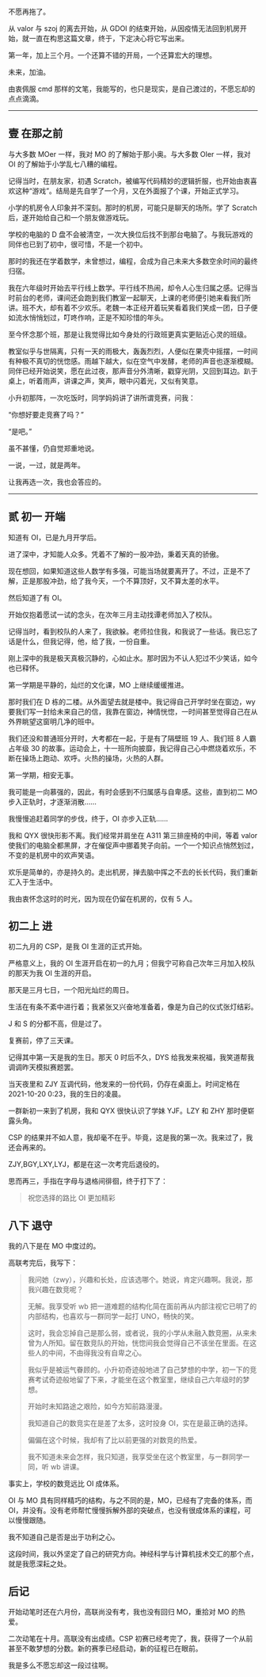 不愿再拖了。

从 valor 与 szoj 的离去开始，从 GDOI 的结束开始，从因疫情无法回到机房开始，就一直在构思这篇文章，终于，下定决心将它写出来。

第一年，加上三个月。一个还算不错的开局，一个还算宏大的理想。

未来，加油。

由衷佩服 cmd 那样的文笔，我能写的，也只是现实，是自己渡过的，不愿忘却的点点滴滴。

------

## 壹 在那之前

与大多数 MOer 一样，我对 MO 的了解始于那小奥。与大多数 OIer 一样，我对 OI 的了解始于小学乱七八糟的编程。

记得当时，在朋友家，初遇 Scratch，被编写代码精妙的逻辑折服，也开始由衷喜欢这种“游戏”。结局是先自学了一个月，又在外面报了个课，开始正式学习。

小学的机房令人印象并不深刻。那时的机房，可能只是聊天的场所。学了 Scratch 后，遂开始给自己和一个朋友做游戏玩。

学校的电脑的 D 盘不会被清空，一次大换位后找不到那台电脑了。与我玩游戏的同伴也已到了初中，很可惜，不是一个初中。

那时的我还在学着数学，未曾想过，编程，会成为自己未来大多数空余时间的最终归宿。

我在六年级时开始去平行线上数学。平行线不热闹，却令人心生归属之感。记得当时前台的老师，课间还会跑到我们教室一起聊天，上课的老师便引她来看我们所讲。班不大，却有着不少欢乐。老魏一本正经开着玩笑看着我们笑成一团，日子便如流水悄悄划过，叮咚作响，正是不知珍惜的年头。

至今怀念那个班，那是让我觉得比如今身处的行政班更真实更贴近心灵的班级。

教室似乎与世隔离，只有一天的雨极大，轰轰烈烈，人便似在果壳中摇摆，一时间有种极不真切的恍惚感。雨越下越大，似在空气中发酵，老师的声音也逐渐模糊。同伴已经开始说笑，愿在此过夜，那声音分外清晰，戳穿光阴，又回到耳边。趴于桌上，听着雨声，讲课之声，笑声，眼中闪着光，又似有笑意。

小升初那阵，一次吃饭时，同学妈妈讲了讲所谓竞赛，问我：

“你想好要走竞赛了吗？”

“是吧。”

虽不甚懂，仍自觉郑重地说。

一说，一过，就是两年。

让我再选一次，我也会答应的。

--------------

## 贰 初一 开端

知道有 OI，已是九月开学后。

进了深中，才知能人众多。凭着不了解的一股冲劲，秉着天真的骄傲。

现在想回，如果知道这些人数学有多强，可能当场就要离开了。不过，正是不了解，正是那股冲劲，给了我今天，一个不算顶好，又不算太差的水平。

然后知道了有 OI。

开始仅抱着愿试一试的念头，在次年三月主动找谭老师加入了校队。

记得当时，看到校队的人来了，我欲躲。老师拉住我，和我说了一些话。我已忘了话是什么，但我记得，他，给了我，一份自重。

刚上深中的我是极天真极沉静的，心如止水。那时因为不认人犯过不少笑话，如今也已释怀。

第一学期是平静的，灿烂的文化课，MO 上继续缓缓推进。

那时我们在 D 栋的二楼。从外面望去就是楼中。我记得自己开学时坐在窗边，wy 要我们写一封给未来自己的信，我靠在窗边，神情恍惚，一时间甚至觉得自己在从外界眺望这窗明几净的班中。

我们还没和普通班分开时，大考都在一起，于是有了隔壁班 19 人、我们班 8 人霸占年级 30 的故事。运动会上，十一班所向披靡，我记得自己心中燃烧着欢乐，不断在操场上跑动、欢呼。火热的操场，火热的人群。

第一学期，相安无事。

我可能是一向慕强的，因此，有时会感到不归属感与自卑感。这些，直到初二 MO 步入正轨时，才逐渐消散……

我慢慢追赶着同学的步伐，终于，OI 亦步入正轨……

我和 QYX 很快形影不离。我们经常并肩坐在 A311 第三排座椅的中间，等着 valor 使我们的电脑全都黑屏，才在催促声中挪着凳子向前。一个一个知识点悄然划过，不变的是机房中的欢声笑语。

欢乐是简单的，亦是持久的。走出机房，掸去脑中挥之不去的长长代码，我们重新汇入于生活中。

我由衷怀念这时的时光，因为现在仍留在机房的，仅有 5 人。

## 初二上 进

初二九月的 CSP，是我 OI 生涯的正式开始。

严格意义上，我的 OI 生涯开启在初一的九月；但我宁可称自己次年三月加入校队的那天为我 OI 生涯的开启。

那天是三月七日，一个阳光灿烂的周日。

生活在有条不紊中进行着；我紧张又兴奋地准备着，像是为自己的仪式张灯结彩。

J 和 S 的分都不高，但是过了。

复赛前，停了三天课。

记得其中第一天是我的生日。那天 0 时后不久，DYS 给我发来祝福，我笑道帮我调调昨天模拟赛题罢。

当天夜里和 ZJY 互调代码，他发来的一份代码，仍存在桌面上。时间定格在 2021-10-20 0:23，我的生日的凌晨。

一群新初一来到了机房，我和 QYX 很快认识了学妹 YJF。LZY 和 ZHY 那时便崭露头角。

CSP 的结果并不如人意，我却毫不在乎。毕竟，这是我的第一次。我来过了，我还会再来的。

ZJY,BGY,LXY,LYJ，都是在这一次考完后退役的。

思而再三，手指在字母与退格间徘徊，终于打下了：

> 祝您选择的路比 OI 更加精彩

## 八下 退守

我的八下是在 MO 中度过的。

高联考完后，我写下：

> 我问她（zwy），兴趣和长处，应该选哪个。她说，肯定兴趣啊。我说，那我兴趣在数竞呢？
> 
> 无解。我享受听 wb 把一道难题的结构化简在面前再从内部注视它已明了的内部结构，也喜欢与一群同学一起打 UNO，畅快的笑。
> 
> 这时，我会忘掉自己是那么弱，或者说，我的小学从未融入数竞圈，从来未曾为人所知。留在数竞队的开始，恍惚间我会觉得自己不该坐在里面。在这些人的中间，不由得我没有自卑之心。
> 
> 我似乎是被运气眷顾的。小升初奇迹般地进了自己梦想的中学，初一下的竞赛考试奇迹般地留了下来，才能坐在这个教室里，继续自己六年级时的梦想。
> 
> 开始时未知路途之艰险，如今方知前路漫漫。
> 
> 我知道自己的数竞实在是差了太多，这时投身 OI，实在是最正确的选择。
> 
> 偏偏在这个时候，我却有了比以前更强的对数竞的热爱。
> 
> 我不知道未来会怎样，我只知道，我享受坐在这个教室里，与一群同学一同，听 wb 讲课。

事实上，学校的数竞远比 OI 成体系。

OI 与 MO 具有同样精巧的结构，与之不同的是，MO，已经有了完备的体系，而 OI，并没有。没有老师帮忙慢慢拆解外部的突破点，也没有很成体系的课程，可以慢慢跟随。

我不知道自己是否是出于功利之心。

这段时间，我以外坚定了自己的研究方向。神经科学与计算机技术交汇的那个点，就是我愿深耘之处。

## 后记

开始动笔时还在六月份，高联尚没有考，我也没有回归 MO，重拾对 MO 的热爱。

二次动笔在十月。高联没有出成绩。CSP 初赛已经考完了，我，获得了一个从前甚至不敢梦想的分数。新的赛季已经启动，新的征程已在眼前。

我是多么不愿忘却这一段过往啊。